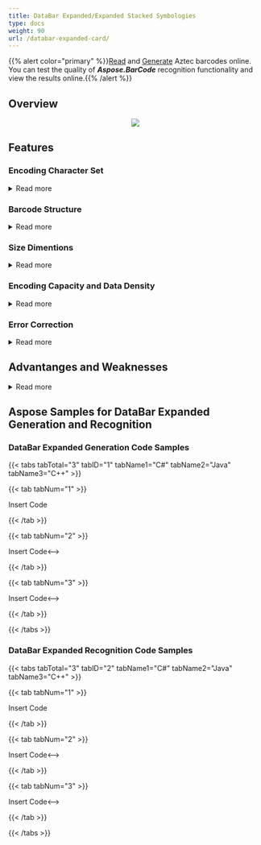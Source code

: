 ```yaml
---
title: DataBar Expanded/Expanded Stacked Symbologies
type: docs
weight: 90
url: /databar-expanded-card/
---
```

{{% alert color="primary" %}}[Read](https://products.aspose.app/barcode/recognize/aztec) and [Generate](https://products.aspose.app/barcode/generate/aztec) Aztec barcodes online. You can test the quality of ***Aspose.BarCode*** recognition functionality and view the results online.{{% /alert %}}

## Overview

<p align="center"><img src=".png"></p>

## Features
  
### Encoding Character Set
  
<details>  
<summary>Read more</summary>
  
</details>

### Barcode Structure

<details>  
<summary>Read more</summary>
  
</details>

### Size Dimentions
<details>  
<summary>Read more</summary>
</details>

### Encoding Capacity and Data Density

<details>  
<summary>Read more</summary>
</details>

### Error Correction

<details>  
<summary>Read more</summary>
  
</details>

## Advantanges and Weaknesses
<details>  
<summary>Read more</summary>
</details>

## Aspose Samples for DataBar Expanded Generation and Recognition
### **DataBar Expanded Generation Code Samples**

{{< tabs tabTotal="3" tabID="1" tabName1="C#" tabName2="Java" tabName3="C++" >}}

{{< tab tabNum="1" >}}

Insert Code

{{< /tab >}}

{{< tab tabNum="2" >}}

<!-->Insert Code<-->

{{< /tab >}}

{{< tab tabNum="3" >}}

<!-->Insert Code<-->

{{< /tab >}}

{{< /tabs >}}

### **DataBar Expanded Recognition Code Samples**

{{< tabs tabTotal="3" tabID="2" tabName1="C#" tabName2="Java" tabName3="C++" >}}

{{< tab tabNum="1" >}}

Insert Code

{{< /tab >}}

{{< tab tabNum="2" >}}

<!-->Insert Code<-->

{{< /tab >}}

{{< tab tabNum="3" >}}

<!-->Insert Code<-->

{{< /tab >}}

{{< /tabs >}}

